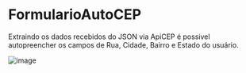# FormularioAutoCEP

Extraindo os dados recebidos do JSON via ApiCEP é possivel autopreencher os campos de Rua, Cidade, Bairro e Estado do usuário.

![image](https://user-images.githubusercontent.com/104083691/214941762-805dbbf6-6e2d-4cd6-88d3-d3d3ef49b9e6.png)
